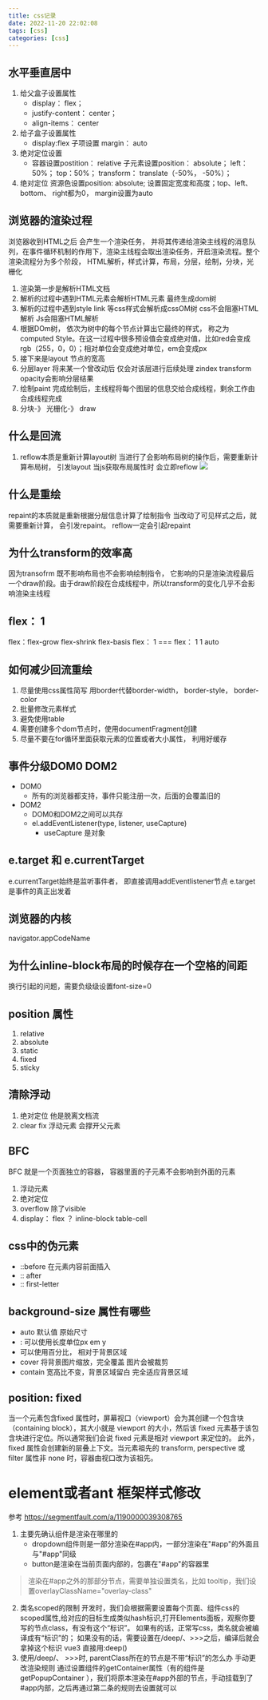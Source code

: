 ```yaml
---
title: css记录
date: 2022-11-20 22:02:08
tags: [css]
categories: [css]
---
```

## 水平垂直居中
1. 给父盒子设置属性
    - display： flex；
    - justify-content： center；
    - align-items： center
2. 给子盒子设置属性 
    - display:flex 子项设置 margin： auto
3. 绝对定位设置
    - 容器设置postition： relative 子元素设置position： absolute； left： 50%； top：50%； transform： translate（-50%， -50%）；
4. 绝对定位 资源色设置position: absolute; 设置固定宽度和高度；top、left、bottom、 right都为0， margin设置为auto

## 浏览器的渲染过程
浏览器收到HTML之后 会产生一个渲染任务， 并将其传递给渲染主线程的消息队列，在事件循环机制的作用下，渲染主线程会取出渲染任务，开启渲染流程。整个渲染流程分为多个阶段，
HTML解析，样式计算，布局，分层，绘制，分块，光栅化
1. 渲染第一步是解析HTML文档
2. 解析的过程中遇到HTML元素会解析HTML元素 最终生成dom树
3. 解析的过程中遇到style link 等css样式会解析成cssOM树 css不会阻塞HTML解析 Js会阻塞HTML解析
4. 根据DOm树， 依次为树中的每个节点计算出它最终的样式， 称之为computed Style。在这一过程中很多预设值会变成绝对值，比如red会变成rgb（255，0，0）；相对单位会变成绝对单位，em会变成px
5. 接下来是layout 节点的宽高
6. 分层layer 将来某一个曾改动后 仅会对该层进行后续处理 zindex transform opacity会影响分层结果
7. 绘制paint 完成绘制后，主线程将每个图层的信息交给合成线程，剩余工作由合成线程完成
8. 分块-》 光栅化-》 draw


## 什么是回流
1. reflow本质是重新计算layout树
当进行了会影响布局树的操作后，需要重新计算布局树， 引发layout
当js获取布局属性时 会立即reflow
![](https://strainbow.oss-cn-hangzhou.aliyuncs.com/20240220135313.png)
## 什么是重绘
repaint的本质就是重新根据分层信息计算了绘制指令
当改动了可见样式之后，就需要重新计算， 会引发repaint。
reflow一定会引起repaint
## 为什么transform的效率高
因为transofrm 既不影响布局也不会影响绘制指令， 它影响的只是渲染流程最后一个draw阶段。由于draw阶段在合成线程中，所以transform的变化几乎不会影响渲染主线程

## flex： 1
flex：flex-grow flex-shrink flex-basis
flex： 1 === flex： 1 1 auto

## 如何减少回流重绘
1. 尽量使用css属性简写 用border代替border-width， border-style， border-color
2. 批量修改元素样式
3. 避免使用table
4. 需要创建多个dom节点时，使用documentFragment创建
5. 尽量不要在for循环里面获取元素的位置或者大小属性， 利用好缓存

## 事件分级DOM0 DOM2
- DOM0
    - 所有的浏览器都支持，事件只能注册一次，后面的会覆盖旧的
- DOM2
    - DOM0和DOM2之间可以共存
    - el.addEventListener(type, listener, useCapture)
        - useCapture 是对象

## e.target 和 e.currentTarget
e.currentTarget始终是监听事件者， 即直接调用addEventlistener节点
e.target 是事件的真正出发着

## 浏览器的内核
navigator.appCodeName

## 为什么inline-block布局的时候存在一个空格的间距
换行引起的问题，需要负级级设置font-size=0

## position 属性
1. relative
2. absolute
3. static
4. fixed
5. sticky

## 清除浮动
1. 绝对定位 他是脱离文档流
2. clear fix 浮动元素 会撑开父元素

## BFC
BFC 就是一个页面独立的容器， 容器里面的子元素不会影响到外面的元素
1. 浮动元素
2. 绝对定位
3. overflow 除了visible
4. display： flex ？ inline-block table-cell

## css中的伪元素
- ::before  在元素内容前面插入
- :: after
- :: first-letter

## background-size 属性有哪些
- auto 默认值 原始尺寸
- <length> : 可以使用长度单位px em y
- <percentage> 可以使用百分比， 相对于背景区域
- cover 将背景图片缩放，完全覆盖  图片会被裁剪
- contain 宽高比不变，背景区域留白 完全适应背景区域

## position: fixed
当一个元素包含fixed 属性时，屏幕视口（viewport）会为其创建一个包含块（containing block），其大小就是 viewport 的大小，然后该 fixed 元素基于该包含块进行定位。所以通常我们会说 fixed 元素是相对 viewport 来定位的。
此外，fixed 属性会创建新的层叠上下文。当元素祖先的 transform, perspective 或 filter 属性非 none 时，容器由视口改为该祖先。

# element或者ant 框架样式修改
参考 https://segmentfault.com/a/1190000039308765 

1. 主要先确认组件是渲染在哪里的
    - dropdown组件则是一部分渲染在#app内，一部分渲染在"#app"的外面且与"#app"同级
    - button是渲染在当前页面内部的，包裹在"#app"的容器里
> 渲染在#app之外的那部分节点，需要单独设置类名，比如 tooltip，我们设置overlayClassName="overlay-class"
2. 类名scoped的限制
开发时，我们会根据需要设置每个页面、组件css的scoped属性,给对应的目标生成类似hash标识,打开Elements面板，观察你要写的节点class，有没有这个“标识”。
如果有的话，正常写css，类名就会被编译成有“标识”的；
如果没有的话，需要设置在/deep/、>>>之后，编译后就会拿掉这个标识 vue3 直接用:deep()
3. 使用/deep/、 >>>时, parentClass所在的节点是不带“标识”的怎么办
手动更改渲染规则
通过设置组件的getContainer属性（有的组件是 getPopupContainer ），我们将原本渲染在#app外部的节点，手动挂载到了#app内部，之后再通过第二条的规则去设置就可以

